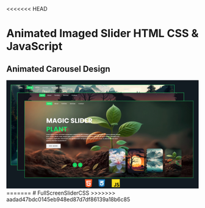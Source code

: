 <<<<<<< HEAD
# Animated Imaged Slider HTML CSS & JavaScript 
## Animated Carousel Design

<img src="./image/Image Slider using HTML CSS and JavaScript.png">
=======
# FullScreenSliderCSS
>>>>>>> aadad47bdc0145eb948ed87d7df86139a18b6c85
